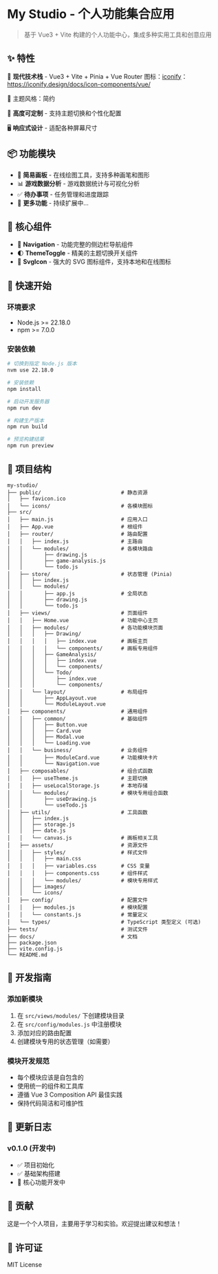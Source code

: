 # My Studio - 个人功能集合应用

> 基于 Vue3 + Vite 构建的个人功能中心，集成多种实用工具和创意应用

## ✨ 特性

🚀 **现代技术栈** - Vue3 + Vite + Pinia + Vue Router
图标：[iconify](https://icon-sets.iconify.design)：https://iconify.design/docs/icon-components/vue/

🌈 主题风格：简约

🔧 **高度可定制** - 支持主题切换和个性化配置

🖥️ **响应式设计** - 适配各种屏幕尺寸

## 📦 功能模块

- 🎨 **简易画板** - 在线绘图工具，支持多种画笔和图形
- 📊 **游戏数据分析** - 游戏数据统计与可视化分析
- ✅ **待办事项** - 任务管理和进度跟踪
- 🔧 **更多功能** - 持续扩展中...

## 🧩 核心组件

- 🎯 **Navigation** - 功能完整的侧边栏导航组件
- 🌓 **ThemeToggle** - 精美的主题切换开关组件
- 🎨 **SvgIcon** - 强大的 SVG 图标组件，支持本地和在线图标

## 🚀 快速开始

### 环境要求

- Node.js >= 22.18.0
- npm >= 7.0.0

### 安装依赖

```bash
# 切换到指定 Node.js 版本
nvm use 22.18.0

# 安装依赖
npm install

# 启动开发服务器
npm run dev

# 构建生产版本
npm run build

# 预览构建结果
npm run preview
```

## 📁 项目结构

```
my-studio/
├── public/                          # 静态资源
│   ├── favicon.ico
│   └── icons/                       # 各模块图标
├── src/
│   ├── main.js                      # 应用入口
│   ├── App.vue                      # 根组件
│   ├── router/                      # 路由配置
│   │   ├── index.js                 # 主路由
│   │   └── modules/                 # 各模块路由
│   │       ├── drawing.js
│   │       ├── game-analysis.js
│   │       └── todo.js
│   ├── store/                       # 状态管理 (Pinia)
│   │   ├── index.js
│   │   └── modules/
│   │       ├── app.js               # 全局状态
│   │       ├── drawing.js
│   │       └── todo.js
│   ├── views/                       # 页面组件
│   │   ├── Home.vue                 # 功能中心主页
│   │   ├── modules/                 # 各功能模块页面
│   │   │   ├── Drawing/
│   │   │   │   ├── index.vue        # 画板主页
│   │   │   │   └── components/      # 画板专用组件
│   │   │   ├── GameAnalysis/
│   │   │   │   ├── index.vue
│   │   │   │   └── components/
│   │   │   └── Todo/
│   │   │       ├── index.vue
│   │   │       └── components/
│   │   └── layout/                  # 布局组件
│   │       ├── AppLayout.vue
│   │       └── ModuleLayout.vue
│   ├── components/                  # 通用组件
│   │   ├── common/                  # 基础组件
│   │   │   ├── Button.vue
│   │   │   ├── Card.vue
│   │   │   ├── Modal.vue
│   │   │   └── Loading.vue
│   │   └── business/                # 业务组件
│   │       ├── ModuleCard.vue       # 功能模块卡片
│   │       └── Navigation.vue
│   ├── composables/                 # 组合式函数
│   │   ├── useTheme.js              # 主题切换
│   │   ├── useLocalStorage.js       # 本地存储
│   │   └── modules/                 # 模块专用组合函数
│   │       ├── useDrawing.js
│   │       └── useTodo.js
│   ├── utils/                       # 工具函数
│   │   ├── index.js
│   │   ├── storage.js
│   │   ├── date.js
│   │   └── canvas.js                # 画板相关工具
│   ├── assets/                      # 资源文件
│   │   ├── styles/                  # 样式文件
│   │   │   ├── main.css
│   │   │   ├── variables.css        # CSS 变量
│   │   │   ├── components.css       # 组件样式
│   │   │   └── modules/             # 模块专用样式
│   │   ├── images/
│   │   └── icons/
│   ├── config/                      # 配置文件
│   │   ├── modules.js               # 模块配置
│   │   └── constants.js             # 常量定义
│   └── types/                       # TypeScript 类型定义 (可选)
├── tests/                           # 测试文件
├── docs/                            # 文档
├── package.json
├── vite.config.js
└── README.md
```

## 🔧 开发指南

### 添加新模块

1. 在 `src/views/modules/` 下创建模块目录
2. 在 `src/config/modules.js` 中注册模块
3. 添加对应的路由配置
4. 创建模块专用的状态管理（如需要）

### 模块开发规范

- 每个模块应该是自包含的
- 使用统一的组件和工具库
- 遵循 Vue 3 Composition API 最佳实践
- 保持代码简洁和可维护性

## 📝 更新日志

### v0.1.0 (开发中)

- ✅ 项目初始化
- ✅ 基础架构搭建
- 🔄 核心功能开发中

## 🤝 贡献

这是一个个人项目，主要用于学习和实验。欢迎提出建议和想法！

## 📄 许可证

MIT License
